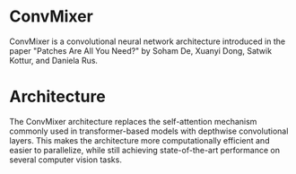 # ConvMixer
ConvMixer is a convolutional neural network architecture introduced in the paper "Patches Are All You Need?" by Soham De, Xuanyi Dong, Satwik Kottur, and Daniela Rus.

# Architecture
The ConvMixer architecture replaces the self-attention mechanism commonly used in transformer-based models with depthwise convolutional layers. This makes the architecture more computationally efficient and easier to parallelize, while still achieving state-of-the-art performance on several computer vision tasks.
